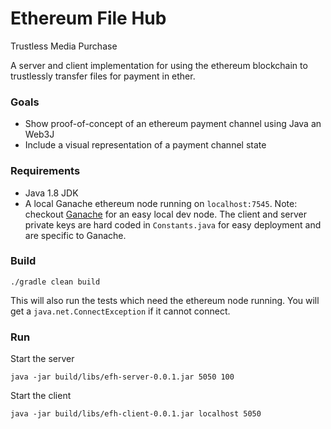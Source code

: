 # Ethereum File Hub #

Trustless Media Purchase

A server and client implementation for using the ethereum blockchain to trustlessly transfer files for payment in ether.

### Goals

* Show proof-of-concept of an ethereum payment channel using Java an Web3J
* Include a visual representation of a payment channel state

### Requirements

* Java 1.8 JDK
* A local Ganache ethereum node running on `localhost:7545`.  Note: checkout [Ganache](https://truffleframework.com/ganache) for an easy local dev node.  The client and server private keys are hard coded in `Constants.java` for easy deployment and are specific to Ganache.

### Build

`./gradle clean build`

This will also run the tests which need the ethereum node running. You will get a `java.net.ConnectException` if it cannot connect.

### Run

Start the server 

`java -jar build/libs/efh-server-0.0.1.jar 5050 100`

Start the client

`java -jar build/libs/efh-client-0.0.1.jar localhost 5050`






